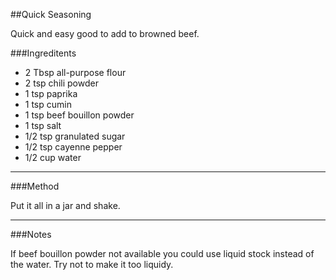 
##Quick Seasoning

Quick and easy good to add to browned beef.

###Ingreditents

* 2 Tbsp all-purpose flour
* 2 tsp chili powder
* 1 tsp paprika
* 1 tsp cumin
* 1 tsp beef bouillon powder
* 1 tsp salt
* 1/2 tsp granulated sugar
* 1/2 tsp cayenne pepper
* 1/2 cup water

___
###Method

Put it all in a jar and shake.

___
###Notes

If beef bouillon powder not available you could use liquid stock instead of the water. Try not to make it too liquidy.
